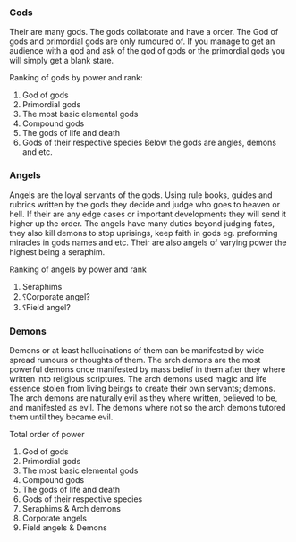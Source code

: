 ### Gods
Their are many gods. The gods collaborate and have a order.
The God of gods and primordial gods are only rumoured of. If you manage to get an audience with a god and ask of the god of gods or the primordial gods you will simply get a blank stare.

Ranking of gods by power and rank:
1. God of gods
2.  Primordial gods
3.  The most basic elemental gods
4.  Compound gods
5.  The gods of life and death
6. Gods of their respective species 
Below the gods are angles, demons and etc.
### Angels
Angels are the loyal servants of the gods. Using rule books, guides and rubrics written by the gods they decide and judge who goes to heaven or hell. If their are any edge cases or important developments they will send it higher up the order. The angels have many duties beyond judging fates, they also kill demons to stop uprisings, keep faith in gods eg. preforming miracles in gods names and etc. Their are also angels of varying power the highest being a seraphim.

Ranking of angels by power and rank
1. Seraphims
2. ⸮Corporate angel?
3. ⸮Field angel?

### Demons
Demons or at least hallucinations of them can be manifested by wide spread rumours or thoughts of them. The arch demons are the most powerful demons once manifested by mass belief in them after they where written into religious scriptures. The arch demons used magic and life essence stolen from living beings to create their own servants; demons. The arch demons are naturally evil as they where written, believed to be, and manifested as evil. The demons where not so the arch demons tutored them until they became evil.

Total order of power
1. God of gods
2.  Primordial gods
3.  The most basic elemental gods
4.  Compound gods
5.  The gods of life and death
6. Gods of their respective species 
7. Seraphims & Arch demons
8. Corporate angels
9. Field angels & Demons
